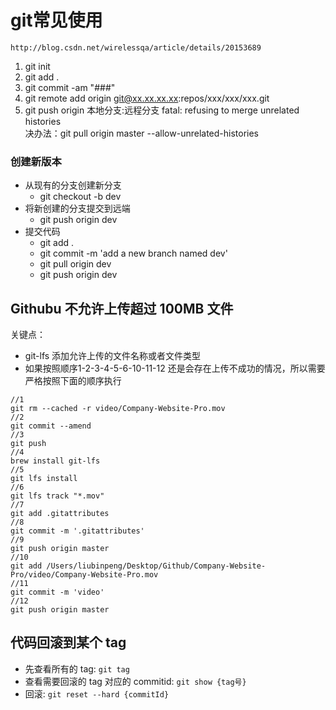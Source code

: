 # git常见使用

```
http://blog.csdn.net/wirelessqa/article/details/20153689
```

1. git init
2. git add .
3. git commit -am "\#\#\#"      
4. git remote add origin git@xx.xx.xx.xx:repos/xxx/xxx/xxx.git
5. git push origin 本地分支:远程分支
  fatal: refusing to merge unrelated histories  
  决办法：git pull origin master --allow-unrelated-histories



### 创建新版本

* 从现有的分支创建新分支
  * git checkout -b dev
* 将新创建的分支提交到远端
  * git push origin dev
* 提交代码
  * git add . 
  * git commit -m 'add a new branch named dev'
  * git pull origin dev
  * git push origin dev



## Githubu 不允许上传超过 100MB 文件
关键点：
- git-lfs 添加允许上传的文件名称或者文件类型
- 如果按照顺序1-2-3-4-5-6-10-11-12 还是会存在上传不成功的情况，所以需要严格按照下面的顺序执行

```Shell
//1
git rm --cached -r video/Company-Website-Pro.mov
//2
git commit --amend
//3
git push
//4
brew install git-lfs
//5
git lfs install
//6
git lfs track "*.mov"
//7
git add .gitattributes
//8
git commit -m '.gitattributes'
//9
git push origin master
//10
git add /Users/liubinpeng/Desktop/Github/Company-Website-Pro/video/Company-Website-Pro.mov
//11
git commit -m 'video'
//12
git push origin master

```

## 代码回滚到某个 tag

- 先查看所有的 tag: `git tag`
- 查看需要回滚的 tag 对应的 commitid: `git show {tag号}`
- 回滚: `git reset --hard {commitId}`